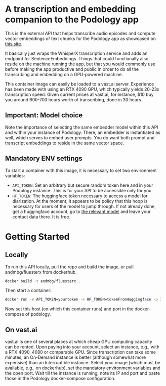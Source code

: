 # A transcription and embedding companion to the Podology app

This is the external API that helps transcribe audio episodes and compute vector embeddings of text chunks for the Podology app as showcased on
[this site](somethingsomethingdata.eu).

It basically just wraps the WhisperX transcription service and adds an endpoint for SentenceEmbeddings. Things that could functionally also reside on the machine running the app, but that you would commonly use before making the app productive and public in order to do all the transcribing and embedding on a GPU-powered machine.

This container image can easily be loaded to a vast.ai server. Experience has been made with using an RTX 4090 GPU, which typically yields 20-23x transcription speed. Given current prices at vast.ai, for instance, $10 buy you around 600-700 hours worth of transcribing, done in 30 hours.

## Important: Model choice

Note the importance of selecting the same embedder model within this API and within your instance of Podology. There, an embedder is instantiated as well, which serves to embed user prompts. You do want both prompt and transcript embeddings to reside in the same vector space.

## Mandatory ENV settings

To start a container with this image, it is necessary to set two environment variables:

- `API_TOKEN`: Set an arbitrary but secure random token here and in your Podology instance. This is for your API to be accessible only for you.
- `HF_TOKEN`: The huggingface token necessary to access a model for diarization. At the moment, it appears to be policy that this hoop is necessary for users of the model to jump through. If not already done, get a huggingface account, go to [the relevant model](https://huggingface.co/pyannote/speaker-diarization) and leave your contact data there. It is free.

# Getting Started

## Locally

To run this API locally, pull the repo and build the image, or pull andmbg/fluesterx from dockerhub.

```bash
docker build -t andmbg/fluesterx .
```

Then start a container:

```bash
docker run -e API_TOKEN=yourtoken -e HF_TOKEN=tokenFromHuggingface -p 19000:19000 -d andmbg/fluesterx
```

Now set this host (on which this container runs) and port in the docker-compose of podology.

## On vast.ai

vast.ai is one of several places at which cheap GPU computing capacity can be rented. Upon paying into your account, select an instance, e.g., with a RTX 4090, 4080 or comparable GPU. Since transcription can take some minutes, an On-Demand instance is better (although somewhat more expensive) than an Interruptible instance. Select your image (which must be available, e.g., on dockerhub), set the mandatory environment variables and the open port. Wait till the instance is running, note its IP and port and paste those in the Podology docker-compose configuration.
